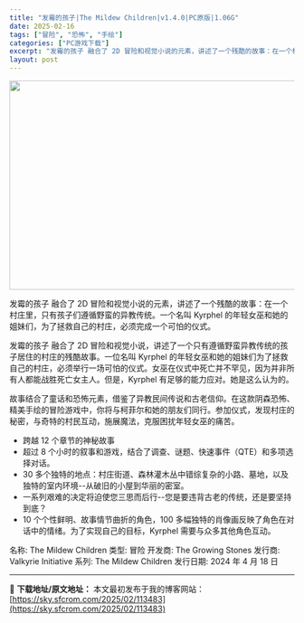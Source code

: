 ```yaml
---
title: "发霉的孩子|The Mildew Children|v1.4.0|PC原版|1.06G"
date: 2025-02-16
tags: ["冒险", "恐怖", "手绘"]
categories: ["PC游戏下载"]
excerpt: "发霉的孩子 融合了 2D 冒险和视觉小说的元素，讲述了一个残酷的故事：在一个村庄里，只有孩子们遵循野蛮的异教传统。一个名叫 Kyrphel 的年轻女巫和她的姐妹们，为了拯救自己的村庄，必须完成一个可怕的仪式。 发霉的孩子 融合了 2D 冒险和视觉小说，讲述了一个只有遵循野蛮异教传统的孩子居住的村庄的&hellip;"
layout: post
---
```


<img class="aligncenter size-full wp-image-113485" src="https://sky.sfcrom.com/wp-content/uploads/2025/02/2025021602355178.webp" alt="" width="660" height="370" />

发霉的孩子 融合了 2D 冒险和视觉小说的元素，讲述了一个残酷的故事：在一个村庄里，只有孩子们遵循野蛮的异教传统。一个名叫 Kyrphel 的年轻女巫和她的姐妹们，为了拯救自己的村庄，必须完成一个可怕的仪式。

发霉的孩子 融合了 2D 冒险和视觉小说，讲述了一个只有遵循野蛮异教传统的孩子居住的村庄的残酷故事。一位名叫 Kyrphel 的年轻女巫和她的姐妹们为了拯救自己的村庄，必须举行一场可怕的仪式。女巫在仪式中死亡并不罕见，因为并非所有人都能战胜死亡女主人。但是，Kyrphel 有足够的能力应对。她是这么认为的。

故事结合了童话和恐怖元素，借鉴了异教民间传说和古老信仰。在这款阴森恐怖、精美手绘的冒险游戏中，你将与柯菲尔和她的朋友们同行。参加仪式，发现村庄的秘密，与奇特的村民互动，施展魔法，克服困扰年轻女巫的痛苦。

- 跨越 12 个章节的神秘故事
- 超过 8 个小时的叙事和游戏，结合了调查、谜题、快速事件（QTE）和多项选择对话。
- 30 多个独特的地点：村庄街道、森林灌木丛中错综复杂的小路、墓地，以及独特的室内环境--从破旧的小屋到华丽的密室。
- 一系列艰难的决定将迫使您三思而后行--您是要违背古老的传统，还是要坚持到底？
- 10 个个性鲜明、故事情节曲折的角色，100 多幅独特的肖像画反映了角色在对话中的情绪。为了实现自己的目标，Kyrphel 需要与众多其他角色互动。

名称: The Mildew Children
类型: 冒险
开发商: The Growing Stones
发行商: Valkyrie Initiative
系列: The Mildew Children
发行日期: 2024 年 4 月 18 日

---
📖 **下载地址/原文地址：** 本文最初发布于我的博客网站：[https://sky.sfcrom.com/2025/02/113483](https://sky.sfcrom.com/2025/02/113483)
